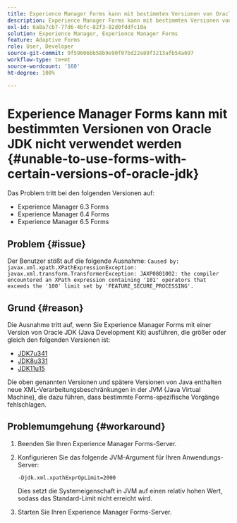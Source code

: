 ```yaml
---
title: Experience Manager Forms kann mit bestimmten Versionen von Oracle JDK nicht verwendet werden
description: Experience Manager Forms kann mit bestimmten Versionen von Oracle JDK nicht verwendet werden
exl-id: 6a8a7cb7-77d6-4bfc-82f3-82d0fddfc10a
solution: Experience Manager, Experience Manager Forms
feature: Adaptive Forms
role: User, Developer
source-git-commit: 9f59606bb58b9e90f07bd22e89f3213afb54a697
workflow-type: tm+mt
source-wordcount: '160'
ht-degree: 100%

---
```


# Experience Manager Forms kann mit bestimmten Versionen von Oracle JDK nicht verwendet werden {#unable-to-use-forms-with-certain-versions-of-oracle-jdk}

Das Problem tritt bei den folgenden Versionen auf:

* Experience Manager 6.3 Forms
* Experience Manager 6.4 Forms
* Experience Manager 6.5 Forms

## Problem {#issue}

Der Benutzer stößt auf die folgende Ausnahme:
`Caused by: javax.xml.xpath.XPathExpressionException: javax.xml.transform.TransformerException: JAXP0801002: the compiler encountered an XPath expression containing '101' operators that exceeds the '100' limit set by 'FEATURE_SECURE_PROCESSING'.`

## Grund {#reason}

Die Ausnahme tritt auf, wenn Sie Experience Manager Forms mit einer Version von Oracle JDK (Java Development Kit) ausführen, die größer oder gleich den folgenden Versionen ist:

* [JDK7u341](https://www.oracle.com/java/technologies/javase/7u341-relnotes.html)
* [JDK8u331](https://www.oracle.com/java/technologies/javase/8u331-relnotes.html)
* [JDK11u15](https://www.oracle.com/java/technologies/javase/11-0-15-relnotes.html)

Die oben genannten Versionen und spätere Versionen von Java enthalten neue XML-Verarbeitungsbeschränkungen in der JVM (Java Virtual Machine), die dazu führen, dass bestimmte Forms-spezifische Vorgänge fehlschlagen.

## Problemumgehung {#workaround}

1. Beenden Sie Ihren Experience Manager Forms-Server.
1. Konfigurieren Sie das folgende JVM-Argument für Ihren Anwendungs-Server:

   `-Djdk.xml.xpathExprOpLimit=2000`

   Dies setzt die Systemeigenschaft in JVM auf einen relativ hohen Wert, sodass das Standard-Limit nicht erreicht wird.

1. Starten Sie Ihren Experience Manager Forms-Server.
